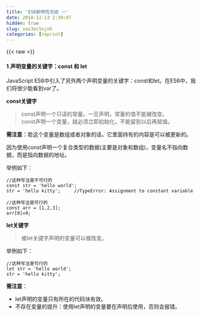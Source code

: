 ```yaml
---
title: 'ES6新特性总结 一' 
date: 2018-12-13 2:30:07
hidden: true
slug: xas3ec5xjnh
categories: [reprint]
---
```


{{< raw >}}

                    
<h4>1.声明变量的关键字：const 和 let</h4>
<p>JavaScript ES6中引入了另外两个声明变量的关键字：const和let。在ES6中，我们将很少能看到var了。</p>
<p><strong>const关键字</strong></p>
<blockquote>const声明一个只读的常量。一旦声明，常量的值不能被改变。<br>const声明一个变量，就必须立即初始化，不能留到以后再赋值。</blockquote>
<p><strong>需注意</strong>：若这个变量是数组或者对象的话，它里面持有的内容是可以被更新的。</p>
<p>因为使用const声明一个复合类型的数据(主要是对象和数组)，变量名不指向数据，而是指向数据的地址。</p>
<p>举例如下：</p>
<div class="widget-codetool" style="display:none;">
      <div class="widget-codetool--inner">
      <span class="selectCode code-tool" data-toggle="tooltip" data-placement="top" title="" data-original-title="全选"></span>
      <span type="button" class="copyCode code-tool" data-toggle="tooltip" data-placement="top" data-clipboard-text="//这种写法是不可行的
const str = 'hello world';
str = 'hello kitty';     //TypeError: Assignment to constant variable" title="" data-original-title="复制"></span>
      <span type="button" class="saveToNote code-tool" data-toggle="tooltip" data-placement="top" title="" data-original-title="放进笔记"></span>
      </div>
      </div><pre class="hljs processing"><code><span class="hljs-comment">//这种写法是不可行的</span>
<span class="hljs-keyword">const</span> <span class="hljs-built_in">str</span> = <span class="hljs-string">'hello world'</span>;
<span class="hljs-built_in">str</span> = <span class="hljs-string">'hello kitty'</span>;     <span class="hljs-comment">//TypeError: Assignment to constant variable</span></code></pre>
<div class="widget-codetool" style="display:none;">
      <div class="widget-codetool--inner">
      <span class="selectCode code-tool" data-toggle="tooltip" data-placement="top" title="" data-original-title="全选"></span>
      <span type="button" class="copyCode code-tool" data-toggle="tooltip" data-placement="top" data-clipboard-text="//这种写法是可行的
const arr = [1,2,3];
arr[0]=9;" title="" data-original-title="复制"></span>
      <span type="button" class="saveToNote code-tool" data-toggle="tooltip" data-placement="top" title="" data-original-title="放进笔记"></span>
      </div>
      </div><pre class="hljs lsl"><code><span class="hljs-comment">//这种写法是可行的</span>
const arr = [<span class="hljs-number">1</span>,<span class="hljs-number">2</span>,<span class="hljs-number">3</span>];
arr[<span class="hljs-number">0</span>]=<span class="hljs-number">9</span>;</code></pre>
<p><strong>let关键字</strong></p>
<blockquote>被let关键字声明的变量可以被改变。</blockquote>
<p>举例如下：</p>
<div class="widget-codetool" style="display:none;">
      <div class="widget-codetool--inner">
      <span class="selectCode code-tool" data-toggle="tooltip" data-placement="top" title="" data-original-title="全选"></span>
      <span type="button" class="copyCode code-tool" data-toggle="tooltip" data-placement="top" data-clipboard-text="//这种写法是可行的
let str = 'hello world';
str = 'hello kitty';" title="" data-original-title="复制"></span>
      <span type="button" class="saveToNote code-tool" data-toggle="tooltip" data-placement="top" title="" data-original-title="放进笔记"></span>
      </div>
      </div><pre class="hljs rust"><code><span class="hljs-comment">//这种写法是可行的</span>
<span class="hljs-keyword">let</span> <span class="hljs-built_in">str</span> = <span class="hljs-symbol">'hello</span> world';
<span class="hljs-built_in">str</span> = <span class="hljs-symbol">'hello</span> kitty';</code></pre>
<p><strong>需注意</strong>：</p>
<ul>
<li>let声明的变量只有所在的代码块有效。</li>
<li>不存在变量的提升：使用let声明的变量要在声明后使用，否则会报错。</li>
</ul>
<div class="widget-codetool" style="display:none;">
      <div class="widget-codetool--inner">
      <span class="selectCode code-tool" data-toggle="tooltip" data-placement="top" title="" data-original-title="全选"></span>
      <span type="button" class="copyCode code-tool" data-toggle="tooltip" data-placement="top" data-clipboard-text="     //使用var定义的变量，存在变量的提升。
     console.log(a);   //undefined
     var a = 10; 
     
     //使用let定义的变量，不存在变量的提升，所以下面的代码会报错
     console.log(b);  // ReferenceError: b is not defined
     let b = 20;" title="" data-original-title="复制"></span>
      <span type="button" class="saveToNote code-tool" data-toggle="tooltip" data-placement="top" title="" data-original-title="放进笔记"></span>
      </div>
      </div><pre class="hljs javascript"><code>     <span class="hljs-comment">//使用var定义的变量，存在变量的提升。</span>
     <span class="hljs-built_in">console</span>.log(a);   <span class="hljs-comment">//undefined</span>
     <span class="hljs-keyword">var</span> a = <span class="hljs-number">10</span>; 
     
     <span class="hljs-comment">//使用let定义的变量，不存在变量的提升，所以下面的代码会报错</span>
     <span class="hljs-built_in">console</span>.log(b);  <span class="hljs-comment">// ReferenceError: b is not defined</span>
     <span class="hljs-keyword">let</span> b = <span class="hljs-number">20</span>;</code></pre>
<ul>
<li>暂时性死区：使用let命令声明变量之前，该变量都是不可用的。</li>
<li>typeof不再是一个百分百安全的操作</li>
</ul>
<div class="widget-codetool" style="display:none;">
      <div class="widget-codetool--inner">
      <span class="selectCode code-tool" data-toggle="tooltip" data-placement="top" title="" data-original-title="全选"></span>
      <span type="button" class="copyCode code-tool" data-toggle="tooltip" data-placement="top" data-clipboard-text="     typeof c;   // ReferenceError: c is not defined
     let c;" title="" data-original-title="复制"></span>
      <span type="button" class="saveToNote code-tool" data-toggle="tooltip" data-placement="top" title="" data-original-title="放进笔记"></span>
      </div>
      </div><pre class="hljs swift"><code>     typeof <span class="hljs-built_in">c</span>;   <span class="hljs-comment">// ReferenceError: c is not defined</span>
     <span class="hljs-keyword">let</span> <span class="hljs-built_in">c</span>;</code></pre>
<p><strong>ES6声明变量的六种方法</strong><br>ES5只有两种声明变量的方法：<code>var</code>和<code>function</code><br>ES6除了添加<code>let</code>和<code>const</code>，还有另外两种声明变量的方法：<code>import</code>命令和<code>class</code>命令。所以，ES6一共有6种声明变量的方法。</p>
<h4>2.顶层对象的属性</h4>
<blockquote>顶层对象，浏览器中指的是window对象，在Node中指的是global对象。</blockquote>
<p>ES5中，顶层对象的属性和全局变量是等价的。举例：</p>
<div class="widget-codetool" style="display:none;">
      <div class="widget-codetool--inner">
      <span class="selectCode code-tool" data-toggle="tooltip" data-placement="top" title="" data-original-title="全选"></span>
      <span type="button" class="copyCode code-tool" data-toggle="tooltip" data-placement="top" data-clipboard-text="window.a = 1;
a  //1

a = 2;
window.a   //2" title="" data-original-title="复制"></span>
      <span type="button" class="saveToNote code-tool" data-toggle="tooltip" data-placement="top" title="" data-original-title="放进笔记"></span>
      </div>
      </div><pre class="hljs dart"><code><span class="hljs-built_in">window</span>.a = <span class="hljs-number">1</span>;
a  <span class="hljs-comment">//1</span>

a = <span class="hljs-number">2</span>;
<span class="hljs-built_in">window</span>.a   <span class="hljs-comment">//2</span></code></pre>
<p>ES6为了改变这一点，一方面规定，为了保持兼容性，<code>var</code>和<code>function</code>命令声明的全局变量，依旧是顶层对象的属性；<br>另一方面规定，<code>let</code>命令,<code>const</code>命令,<code>class</code>命令声明的全局变量，不属于顶层对象的属性。</p>
<p>也即是说，从ES6开始，全局变量将逐步与顶层对象的属性脱钩。<br>举例如下：</p>
<div class="widget-codetool" style="display:none;">
      <div class="widget-codetool--inner">
      <span class="selectCode code-tool" data-toggle="tooltip" data-placement="top" title="" data-original-title="全选"></span>
      <span type="button" class="copyCode code-tool" data-toggle="tooltip" data-placement="top" data-clipboard-text="var a = 1;
window.a  //1

let b=2;
window.b  //undefined" title="" data-original-title="复制"></span>
      <span type="button" class="saveToNote code-tool" data-toggle="tooltip" data-placement="top" title="" data-original-title="放进笔记"></span>
      </div>
      </div><pre class="hljs javascript"><code><span class="hljs-keyword">var</span> a = <span class="hljs-number">1</span>;
<span class="hljs-built_in">window</span>.a  <span class="hljs-comment">//1</span>

<span class="hljs-keyword">let</span> b=<span class="hljs-number">2</span>;
<span class="hljs-built_in">window</span>.b  <span class="hljs-comment">//undefined</span></code></pre>
<p>上述代码中，全局变量<code>a</code>由<code>var</code>命令声明，所以是顶层对象的属性；全局变量<code>b</code>由<code>let</code>命令声明，所以它不是顶层对象的属性，返回<code>undefined</code></p>
<h4>3.模板字符串</h4>
<p>传统的JavaScript语言，输出模板通常是用字符串拼接起来的，这种写法相当繁琐不方便，于是ES6引入了模板字符串来解决这个问题。</p>
<blockquote>模板字符串(template string)是增强版的字符串，用反引号(`)标识。可以当做普通的字符串使用。也可以用来定义多行字符串，或者在字符串中嵌入变量。</blockquote>
<p>举例如下：</p>
<div class="widget-codetool" style="display:none;">
      <div class="widget-codetool--inner">
      <span class="selectCode code-tool" data-toggle="tooltip" data-placement="top" title="" data-original-title="全选"></span>
      <span type="button" class="copyCode code-tool" data-toggle="tooltip" data-placement="top" data-clipboard-text="//普通字符串
`In JavaScript '\n' is a line feed`

//多行字符串
`In JavaScript this is
 not legal`
 
 //字符串中嵌入变量
 let name = 'Bob',time = 'today';
 `Hello ${name},how are you ${time}`" title="" data-original-title="复制"></span>
      <span type="button" class="saveToNote code-tool" data-toggle="tooltip" data-placement="top" title="" data-original-title="放进笔记"></span>
      </div>
      </div><pre class="hljs clean"><code><span class="hljs-comment">//普通字符串</span>
`In JavaScript <span class="hljs-string">'\n'</span> is a line feed`

<span class="hljs-comment">//多行字符串</span>
`In JavaScript this is
 not legal`
 
 <span class="hljs-comment">//字符串中嵌入变量</span>
 <span class="hljs-keyword">let</span> name = <span class="hljs-string">'Bob'</span>,time = <span class="hljs-string">'today'</span>;
 `Hello ${name},how are you ${time}`</code></pre>
<p>上述代码中的模板字符串，都是用反引号表示的。<br><strong>需注意</strong>：如果再模板字符串中需要引入反引号，则前面要用反斜杠转义。<br>举例如下：</p>
<div class="widget-codetool" style="display:none;">
      <div class="widget-codetool--inner">
      <span class="selectCode code-tool" data-toggle="tooltip" data-placement="top" title="" data-original-title="全选"></span>
      <span type="button" class="copyCode code-tool" data-toggle="tooltip" data-placement="top" data-clipboard-text="let greeting = `\Yo\` world" title="" data-original-title="复制"></span>
      <span type="button" class="saveToNote code-tool" data-toggle="tooltip" data-placement="top" title="" data-original-title="放进笔记"></span>
      </div>
      </div><pre class="hljs clean"><code style="word-break: break-word; white-space: initial;"><span class="hljs-keyword">let</span> greeting = `\Yo\` world</code></pre>
<blockquote>模板字符串中嵌入变量，需要将变量名写在 <strong> ${ } </strong> 之中。<p>模板字符串中还能调用函数</p>
</blockquote>
<div class="widget-codetool" style="display:none;">
      <div class="widget-codetool--inner">
      <span class="selectCode code-tool" data-toggle="tooltip" data-placement="top" title="" data-original-title="全选"></span>
      <span type="button" class="copyCode code-tool" data-toggle="tooltip" data-placement="top" data-clipboard-text="function fn(){
    return &quot;Hello World&quot;;
}
`foo ${fn()} bar`
//foo Hello World bar;" title="" data-original-title="复制"></span>
      <span type="button" class="saveToNote code-tool" data-toggle="tooltip" data-placement="top" title="" data-original-title="放进笔记"></span>
      </div>
      </div><pre class="hljs javascript"><code><span class="hljs-function"><span class="hljs-keyword">function</span> <span class="hljs-title">fn</span>(<span class="hljs-params"></span>)</span>{
    <span class="hljs-keyword">return</span> <span class="hljs-string">"Hello World"</span>;
}
<span class="hljs-string">`foo <span class="hljs-subst">${fn()}</span> bar`</span>
<span class="hljs-comment">//foo Hello World bar;</span></code></pre>
<h4>4.箭头函数</h4>
<blockquote>ES6中允许使用“箭头”（=&gt;）定义函数。<br>举例如下：</blockquote>
<div class="widget-codetool" style="display:none;">
      <div class="widget-codetool--inner">
      <span class="selectCode code-tool" data-toggle="tooltip" data-placement="top" title="" data-original-title="全选"></span>
      <span type="button" class="copyCode code-tool" data-toggle="tooltip" data-placement="top" data-clipboard-text="var f = v => v;
//上面的箭头函数等同于

var f = function(v){
    return v;
}" title="" data-original-title="复制"></span>
      <span type="button" class="saveToNote code-tool" data-toggle="tooltip" data-placement="top" title="" data-original-title="放进笔记"></span>
      </div>
      </div><pre class="hljs javascript"><code><span class="hljs-keyword">var</span> f = <span class="hljs-function"><span class="hljs-params">v</span> =&gt;</span> v;
<span class="hljs-comment">//上面的箭头函数等同于</span>

<span class="hljs-keyword">var</span> f = <span class="hljs-function"><span class="hljs-keyword">function</span>(<span class="hljs-params">v</span>)</span>{
    <span class="hljs-keyword">return</span> v;
}</code></pre>
<p>若箭头函数需要多个参数，则参数要用圆括号括起来。</p>
<div class="widget-codetool" style="display:none;">
      <div class="widget-codetool--inner">
      <span class="selectCode code-tool" data-toggle="tooltip" data-placement="top" title="" data-original-title="全选"></span>
      <span type="button" class="copyCode code-tool" data-toggle="tooltip" data-placement="top" data-clipboard-text="var f = () => 5;
//等同于
var f = function(){return 5;}

var sum = (num1,num2) => num1+num2;
//等同于
var sum = function(num1,num2){
    return num1 + num2;
}" title="" data-original-title="复制"></span>
      <span type="button" class="saveToNote code-tool" data-toggle="tooltip" data-placement="top" title="" data-original-title="放进笔记"></span>
      </div>
      </div><pre class="hljs javascript"><code><span class="hljs-keyword">var</span> f = <span class="hljs-function"><span class="hljs-params">()</span> =&gt;</span> <span class="hljs-number">5</span>;
<span class="hljs-comment">//等同于</span>
<span class="hljs-keyword">var</span> f = <span class="hljs-function"><span class="hljs-keyword">function</span>(<span class="hljs-params"></span>)</span>{<span class="hljs-keyword">return</span> <span class="hljs-number">5</span>;}

<span class="hljs-keyword">var</span> sum = <span class="hljs-function">(<span class="hljs-params">num1,num2</span>) =&gt;</span> num1+num2;
<span class="hljs-comment">//等同于</span>
<span class="hljs-keyword">var</span> sum = <span class="hljs-function"><span class="hljs-keyword">function</span>(<span class="hljs-params">num1,num2</span>)</span>{
    <span class="hljs-keyword">return</span> num1 + num2;
}</code></pre>
<p>由于大括号被解释为代码块，所以，如果箭头函数直接返回一个对象，必须在对象外面加上括号，否则会报错。</p>
<div class="widget-codetool" style="display:none;">
      <div class="widget-codetool--inner">
      <span class="selectCode code-tool" data-toggle="tooltip" data-placement="top" title="" data-original-title="全选"></span>
      <span type="button" class="copyCode code-tool" data-toggle="tooltip" data-placement="top" data-clipboard-text="//报错
let getTempItem = id => {id:id,name:&quot;temp&quot;};

//不报错
let getTempItem = id => ({id:id,name:&quot;temp&quot;});" title="" data-original-title="复制"></span>
      <span type="button" class="saveToNote code-tool" data-toggle="tooltip" data-placement="top" title="" data-original-title="放进笔记"></span>
      </div>
      </div><pre class="hljs javascript"><code><span class="hljs-comment">//报错</span>
<span class="hljs-keyword">let</span> getTempItem = <span class="hljs-function"><span class="hljs-params">id</span> =&gt;</span> {<span class="hljs-attr">id</span>:id,<span class="hljs-attr">name</span>:<span class="hljs-string">"temp"</span>};

<span class="hljs-comment">//不报错</span>
<span class="hljs-keyword">let</span> getTempItem = <span class="hljs-function"><span class="hljs-params">id</span> =&gt;</span> ({<span class="hljs-attr">id</span>:id,<span class="hljs-attr">name</span>:<span class="hljs-string">"temp"</span>});</code></pre>
<p>箭头函数与变量结构可以结合使用</p>
<div class="widget-codetool" style="display:none;">
      <div class="widget-codetool--inner">
      <span class="selectCode code-tool" data-toggle="tooltip" data-placement="top" title="" data-original-title="全选"></span>
      <span type="button" class="copyCode code-tool" data-toggle="tooltip" data-placement="top" data-clipboard-text="const full = ({first,last}) => first + '' + last;

//等同于
function full(person){
    return person.first + '' + person.last;
}" title="" data-original-title="复制"></span>
      <span type="button" class="saveToNote code-tool" data-toggle="tooltip" data-placement="top" title="" data-original-title="放进笔记"></span>
      </div>
      </div><pre class="hljs javascript"><code><span class="hljs-keyword">const</span> full = <span class="hljs-function">(<span class="hljs-params">{first,last}</span>) =&gt;</span> first + <span class="hljs-string">''</span> + last;

<span class="hljs-comment">//等同于</span>
<span class="hljs-function"><span class="hljs-keyword">function</span> <span class="hljs-title">full</span>(<span class="hljs-params">person</span>)</span>{
    <span class="hljs-keyword">return</span> person.first + <span class="hljs-string">''</span> + person.last;
}</code></pre>
<h4>5.使用export和import实现模块化</h4>
<p>由于JavaScript是没有模块这一系统的，前辈们为了解决这一问题，提出来很多规范，其中最长用的就是 CommonJs 和 AMD 两种。前者用于服务器，后者用于浏览器。</p>
<p><strong>简单看一下CommonJs的模块化方法</strong></p>
<blockquote>在CommonJs中，暴露模块使用<code>module.exports</code>，加载模块有一个全局的方法：<code>require()</code>，用于加载模块。</blockquote>
<p>示例代码：</p>
<div class="widget-codetool" style="display:none;">
      <div class="widget-codetool--inner">
      <span class="selectCode code-tool" data-toggle="tooltip" data-placement="top" title="" data-original-title="全选"></span>
      <span type="button" class="copyCode code-tool" data-toggle="tooltip" data-placement="top" data-clipboard-text="//app.js
let person = {
    age:'20',
    name:'Jolin'
};
module.exports = person;  //所暴露出的对象

//index.js
let person = require('./app');   //加载app模块
console.log('姓名'+person.name);  //姓名Jolin" title="" data-original-title="复制"></span>
      <span type="button" class="saveToNote code-tool" data-toggle="tooltip" data-placement="top" title="" data-original-title="放进笔记"></span>
      </div>
      </div><pre class="hljs javascript"><code><span class="hljs-comment">//app.js</span>
<span class="hljs-keyword">let</span> person = {
    <span class="hljs-attr">age</span>:<span class="hljs-string">'20'</span>,
    <span class="hljs-attr">name</span>:<span class="hljs-string">'Jolin'</span>
};
<span class="hljs-built_in">module</span>.exports = person;  <span class="hljs-comment">//所暴露出的对象</span>

<span class="hljs-comment">//index.js</span>
<span class="hljs-keyword">let</span> person = <span class="hljs-built_in">require</span>(<span class="hljs-string">'./app'</span>);   <span class="hljs-comment">//加载app模块</span>
<span class="hljs-built_in">console</span>.log(<span class="hljs-string">'姓名'</span>+person.name);  <span class="hljs-comment">//姓名Jolin</span></code></pre>
<p><strong>注意</strong>：CommonJs 的模块化方法是运行于服务器端的，直接在浏览器端运行是不识别的，所以进入安装 nodejs 的目录，打开 cmd 命令窗口，键入命令<code>node index.js</code>来运行吧~</p>
<p>好了，言归正传~ ES6提供了简单的模块系统，可以取代 CommonJs 和 AMD 规范。那就是<code>export</code> 和 <code>import</code> 。</p>
<blockquote>ES6中新增了两个命令<code>export</code>和<code>import</code>，<code>export</code>命令用于暴露出模块对外的接口，而<code>import</code>则用于输入某一模块。</blockquote>
<p>示例代码：</p>
<div class="widget-codetool" style="display:none;">
      <div class="widget-codetool--inner">
      <span class="selectCode code-tool" data-toggle="tooltip" data-placement="top" title="" data-original-title="全选"></span>
      <span type="button" class="copyCode code-tool" data-toggle="tooltip" data-placement="top" data-clipboard-text="//export.js
exports var firstName = 'Micheal';
exports var lastName = 'JackJson';
exports var year = 1958;


//import.js
import {firstName,lastName} from './export.js'
console.log(firstName+' '+lastName);   //Micheal JackJson" title="" data-original-title="复制"></span>
      <span type="button" class="saveToNote code-tool" data-toggle="tooltip" data-placement="top" title="" data-original-title="放进笔记"></span>
      </div>
      </div><pre class="hljs delphi"><code><span class="hljs-comment">//export.js</span>
<span class="hljs-keyword">exports</span> <span class="hljs-keyword">var</span> firstName = <span class="hljs-string">'Micheal'</span>;
<span class="hljs-keyword">exports</span> <span class="hljs-keyword">var</span> lastName = <span class="hljs-string">'JackJson'</span>;
<span class="hljs-keyword">exports</span> <span class="hljs-keyword">var</span> year = <span class="hljs-number">1958</span>;


<span class="hljs-comment">//import.js</span>
import <span class="hljs-comment">{firstName,lastName}</span> from <span class="hljs-string">'./export.js'</span>
console.log(firstName+<span class="hljs-string">' '</span>+lastName);   <span class="hljs-comment">//Micheal JackJson</span></code></pre>
<p>由于浏览器目前对ES2015（ES6）的语法支持不是很强，所以，即便是Firefox和Chrome浏览器，若版本较低，可能还是只支持一部分语法，那么如何才能让ES6语法能够正常的在各个浏览器运行呢？则就需要将编写的JS文件通过一些编译工具编译成ES5的语法，那么babel工具就可以实现这个转义。</p>
<p>然而，babel 只能转新的JavaScript句法（syntax）而不能转新的API，而且像<code>import</code>和<code>export</code>两个命令在现在任何浏览器都是不支持的，同时babel也无法转换其为浏览器支持的ES5，因为：</p>
<blockquote>babel只是个翻译，假设a.js 里 import 了 b.js, 对a.js进行转码，只是翻译了a.js，并不会把b.js的内容给读取合并进来, 如果想在最终的某一个js里，包含 a.js，b.js 的代码，那就需要用到打包工具。</blockquote>
<p>所以，我们可以使用webpack工具将带有<code>import</code>和<code>export</code>语法的JS文件，通过打包工具生成所有浏览器都支持的单个JS文件。</p>

                
{{< /raw >}}

# 版权声明
本文资源来源互联网，仅供学习研究使用，版权归该资源的合法拥有者所有，

本文仅用于学习、研究和交流目的。转载请注明出处、完整链接以及原作者。

原作者若认为本站侵犯了您的版权，请联系我们，我们会立即删除！

## 原文标题
ES6新特性总结 一

## 原文链接
[https://segmentfault.com/a/1190000013361926](https://segmentfault.com/a/1190000013361926)


